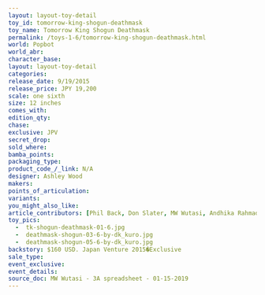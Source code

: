 ```yaml
---
layout: layout-toy-detail 
toy_id: tomorrow-king-shogun-deathmask
toy_name: Tomorrow King Shogun Deathmask
permalink: /toys-1-6/tomorrow-king-shogun-deathmask.html
world: Popbot
world_abr: 
character_base: 
layout: layout-toy-detail
categories: 
release_date: 9/19/2015
release_price: JPY 19,200 
scale: one sixth
size: 12 inches
comes_with: 
edition_qty: 
chase: 
exclusive: JPV
secret_drop: 
sold_where: 
bamba_points: 
packaging_type: 
product_code_/_link: N/A
designer: Ashley Wood
makers: 
points_of_articulation: 
variants: 
you_might_also_like: 
article_contributors: [Phil Back, Don Slater, MW Wutasi, Andhika Rahmaditya]
toy_pics: 
  -  tk-shogun-deathmask-01-6.jpg
  -  deathmask-shogun-03-6-by-dk_kuro.jpg
  -  deathmask-shogun-05-6-by-dk_kuro.jpg
backstory: $160 USD. Japan Venture 2015�Exclusive
sale_type: 
event_exclusive: 
event_details: 
source_doc: MW Wutasi - 3A spreadsheet - 01-15-2019
---
```

